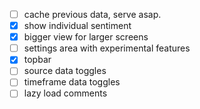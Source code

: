 -   [ ] cache previous data, serve asap.
-   [x] show individual sentiment
-   [x] bigger view for larger screens
-   [ ] settings area with experimental features
-   [x] topbar
-   [ ] source data toggles
-   [ ] timeframe data toggles
-   [ ] lazy load comments
